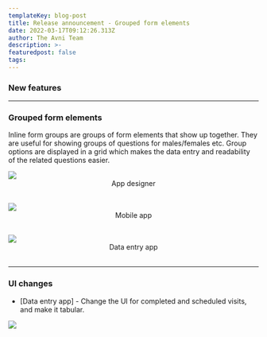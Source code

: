```yaml
---
templateKey: blog-post
title: Release announcement - Grouped form elements
date: 2022-03-17T09:12:26.313Z
author: The Avni Team
description: >-
featuredpost: false
tags:
---
```


### New features

---------------------------------------------------------------------------

### Grouped form elements
Inline form groups are groups of form elements that show up together. 
They are useful for showing groups of questions for males/females etc. 
Group options are displayed in a grid which makes the data entry and readability of the related questions easier.


![](/img/features/QuestionGroup-AD.png)
<span style="display:flex;justify-content:center;">App designer</span>
<br>


![](/img/features/QuestionGroup-App.png)
<span style="display:flex;justify-content:center;">Mobile app</span>
<br>


![](/img/features/QuestionGroup-DEA.png)
<span style="display:flex;justify-content:center;">Data entry app</span>
<br>

---------------------------------------------------------------------------

### UI changes
- [Data entry app] - Change the UI for completed and scheduled visits, and make it tabular.

![](/img/features/completedVisits-DEA.png)
